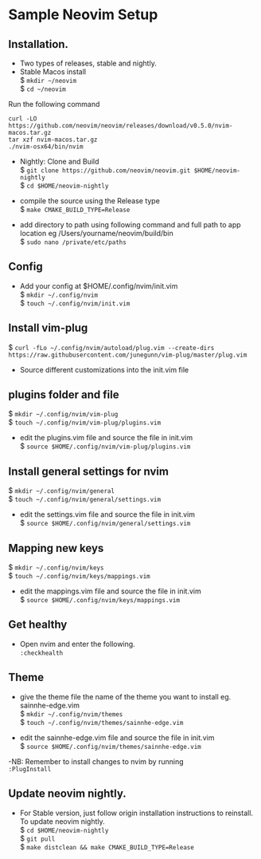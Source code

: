 # Sample Neovim Setup

## Installation.
- Two types of releases, stable and nightly.
- Stable Macos install  
$ `mkdir ~/neovim`  
$ `cd ~/neovim`  

Run the following command
```
curl -LO https://github.com/neovim/neovim/releases/download/v0.5.0/nvim-macos.tar.gz
tar xzf nvim-macos.tar.gz
./nvim-osx64/bin/nvim
```

- Nightly: Clone and Build  
$ `git clone https://github.com/neovim/neovim.git $HOME/neovim-nightly`  
$ `cd $HOME/neovim-nightly`

- compile the source using the Release type  
$ `make CMAKE_BUILD_TYPE=Release`

- add directory to path using following command and full path to app location eg /Users/yourname/neovim/build/bin  
$ `sudo nano /private/etc/paths`

## Config
- Add your config at $HOME/.config/nvim/init.vim  
$ `mkdir ~/.config/nvim`  
$ `touch ~/.config/nvim/init.vim`  

## Install vim-plug
$ `curl -fLo ~/.config/nvim/autoload/plug.vim --create-dirs https://raw.githubusercontent.com/junegunn/vim-plug/master/plug.vim`

- Source different customizations into the init.vim file
## plugins folder and file
$ `mkdir ~/.config/nvim/vim-plug`  
$ `touch ~/.config/nvim/vim-plug/plugins.vim`  

- edit the plugins.vim file and source the file in init.vim  
$ `source $HOME/.config/nvim/vim-plug/plugins.vim`

## Install general settings for nvim
$ `mkdir ~/.config/nvim/general`  
$ `touch ~/.config/nvim/general/settings.vim`  

- edit the settings.vim file and source the file in init.vim  
$ `source $HOME/.config/nvim/general/settings.vim`

## Mapping new keys
$ `mkdir ~/.config/nvim/keys`  
$ `touch ~/.config/nvim/keys/mappings.vim`  

- edit the mappings.vim file and source the file in init.vim  
$ `source $HOME/.config/nvim/keys/mappings.vim`

## Get healthy
- Open nvim and enter the following.  
`:checkhealth`

## Theme
- give the theme file the name of the theme you want to install eg. sainnhe-edge.vim  
$ `mkdir ~/.config/nvim/themes`  
$ `touch ~/.config/nvim/themes/sainnhe-edge.vim`  

- edit the sainnhe-edge.vim file and source the file in init.vim  
$ `source $HOME/.config/nvim/themes/sainnhe-edge.vim`

-NB: Remember to install changes to nvim by running  
`:PlugInstall`


## Update neovim nightly.
- For Stable version, just follow origin installation instructions to reinstall. To update neovim nightly.  
$ `cd $HOME/neovim-nightly`  
$ `git pull`  
$ `make distclean && make CMAKE_BUILD_TYPE=Release`  
